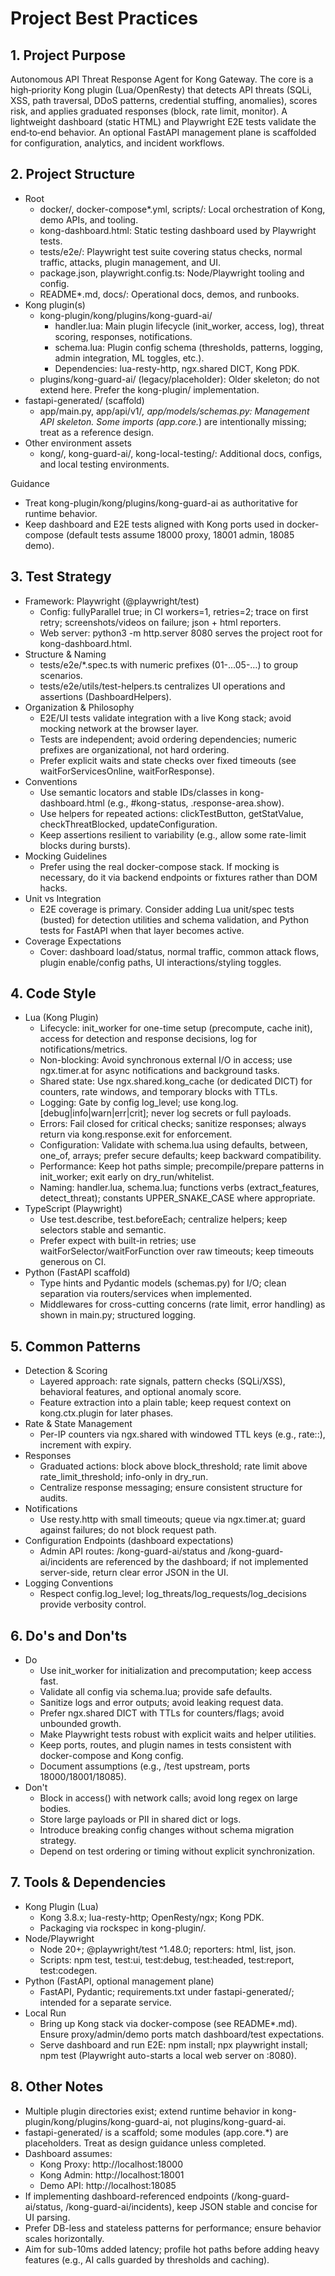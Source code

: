 # Project Best Practices

## 1. Project Purpose
Autonomous API Threat Response Agent for Kong Gateway. The core is a high‑priority Kong plugin (Lua/OpenResty) that detects API threats (SQLi, XSS, path traversal, DDoS patterns, credential stuffing, anomalies), scores risk, and applies graduated responses (block, rate limit, monitor). A lightweight dashboard (static HTML) and Playwright E2E tests validate the end‑to‑end behavior. An optional FastAPI management plane is scaffolded for configuration, analytics, and incident workflows.

## 2. Project Structure
- Root
  - docker/, docker-compose*.yml, scripts/: Local orchestration of Kong, demo APIs, and tooling.
  - kong-dashboard.html: Static testing dashboard used by Playwright tests.
  - tests/e2e/: Playwright test suite covering status checks, normal traffic, attacks, plugin management, and UI.
  - package.json, playwright.config.ts: Node/Playwright tooling and config.
  - README*.md, docs/: Operational docs, demos, and runbooks.
- Kong plugin(s)
  - kong-plugin/kong/plugins/kong-guard-ai/
    - handler.lua: Main plugin lifecycle (init_worker, access, log), threat scoring, responses, notifications.
    - schema.lua: Plugin config schema (thresholds, patterns, logging, admin integration, ML toggles, etc.).
    - Dependencies: lua-resty-http, ngx.shared DICT, Kong PDK.
  - plugins/kong-guard-ai/ (legacy/placeholder): Older skeleton; do not extend here. Prefer the kong-plugin/ implementation.
- fastapi-generated/ (scaffold)
  - app/main.py, app/api/v1/*, app/models/schemas.py: Management API skeleton. Some imports (app.core.*) are intentionally missing; treat as a reference design.
- Other environment assets
  - kong/, kong-guard-ai/, kong-local-testing/: Additional docs, configs, and local testing environments.

Guidance
- Treat kong-plugin/kong/plugins/kong-guard-ai as authoritative for runtime behavior.
- Keep dashboard and E2E tests aligned with Kong ports used in docker-compose (default tests assume 18000 proxy, 18001 admin, 18085 demo).

## 3. Test Strategy
- Framework: Playwright (@playwright/test)
  - Config: fullyParallel true; in CI workers=1, retries=2; trace on first retry; screenshots/videos on failure; json + html reporters.
  - Web server: python3 -m http.server 8080 serves the project root for kong-dashboard.html.
- Structure & Naming
  - tests/e2e/*.spec.ts with numeric prefixes (01-…05-…) to group scenarios.
  - tests/e2e/utils/test-helpers.ts centralizes UI operations and assertions (DashboardHelpers).
- Organization & Philosophy
  - E2E/UI tests validate integration with a live Kong stack; avoid mocking network at the browser layer.
  - Tests are independent; avoid ordering dependencies; numeric prefixes are organizational, not hard ordering.
  - Prefer explicit waits and state checks over fixed timeouts (see waitForServicesOnline, waitForResponse).
- Conventions
  - Use semantic locators and stable IDs/classes in kong-dashboard.html (e.g., #kong-status, .response-area.show).
  - Use helpers for repeated actions: clickTestButton, getStatValue, checkThreatBlocked, updateConfiguration.
  - Keep assertions resilient to variability (e.g., allow some rate-limit blocks during bursts).
- Mocking Guidelines
  - Prefer using the real docker-compose stack. If mocking is necessary, do it via backend endpoints or fixtures rather than DOM hacks.
- Unit vs Integration
  - E2E coverage is primary. Consider adding Lua unit/spec tests (busted) for detection utilities and schema validation, and Python tests for FastAPI when that layer becomes active.
- Coverage Expectations
  - Cover: dashboard load/status, normal traffic, common attack flows, plugin enable/config paths, UI interactions/styling toggles.

## 4. Code Style
- Lua (Kong Plugin)
  - Lifecycle: init_worker for one-time setup (precompute, cache init), access for detection and response decisions, log for notifications/metrics.
  - Non-blocking: Avoid synchronous external I/O in access; use ngx.timer.at for async notifications and background tasks.
  - Shared state: Use ngx.shared.kong_cache (or dedicated DICT) for counters, rate windows, and temporary blocks with TTLs.
  - Logging: Gate by config log_level; use kong.log.[debug|info|warn|err|crit]; never log secrets or full payloads.
  - Errors: Fail closed for critical checks; sanitize responses; always return via kong.response.exit for enforcement.
  - Configuration: Validate with schema.lua using defaults, between, one_of, arrays; prefer secure defaults; keep backward compatibility.
  - Performance: Keep hot paths simple; precompile/prepare patterns in init_worker; exit early on dry_run/whitelist.
  - Naming: handler.lua, schema.lua; functions verbs (extract_features, detect_threat); constants UPPER_SNAKE_CASE where appropriate.
- TypeScript (Playwright)
  - Use test.describe, test.beforeEach; centralize helpers; keep selectors stable and semantic.
  - Prefer expect with built-in retries; use waitForSelector/waitForFunction over raw timeouts; keep timeouts generous on CI.
- Python (FastAPI scaffold)
  - Type hints and Pydantic models (schemas.py) for I/O; clean separation via routers/services when implemented.
  - Middlewares for cross-cutting concerns (rate limit, error handling) as shown in main.py; structured logging.

## 5. Common Patterns
- Detection & Scoring
  - Layered approach: rate signals, pattern checks (SQLi/XSS), behavioral features, and optional anomaly score.
  - Feature extraction into a plain table; keep request context on kong.ctx.plugin for later phases.
- Rate & State Management
  - Per-IP counters via ngx.shared with windowed TTL keys (e.g., rate:<ip>:<window>), increment with expiry.
- Responses
  - Graduated actions: block above block_threshold; rate limit above rate_limit_threshold; info-only in dry_run.
  - Centralize response messaging; ensure consistent structure for audits.
- Notifications
  - Use resty.http with small timeouts; queue via ngx.timer.at; guard against failures; do not block request path.
- Configuration Endpoints (dashboard expectations)
  - Admin API routes: /kong-guard-ai/status and /kong-guard-ai/incidents are referenced by the dashboard; if not implemented server-side, return clear error JSON in the UI.
- Logging Conventions
  - Respect config.log_level; log_threats/log_requests/log_decisions provide verbosity control.

## 6. Do's and Don'ts
- Do
  - Use init_worker for initialization and precomputation; keep access fast.
  - Validate all config via schema.lua; provide safe defaults.
  - Sanitize logs and error outputs; avoid leaking request data.
  - Prefer ngx.shared DICT with TTLs for counters/flags; avoid unbounded growth.
  - Make Playwright tests robust with explicit waits and helper utilities.
  - Keep ports, routes, and plugin names in tests consistent with docker-compose and Kong config.
  - Document assumptions (e.g., /test upstream, ports 18000/18001/18085).
- Don't
  - Block in access() with network calls; avoid long regex on large bodies.
  - Store large payloads or PII in shared dict or logs.
  - Introduce breaking config changes without schema migration strategy.
  - Depend on test ordering or timing without explicit synchronization.

## 7. Tools & Dependencies
- Kong Plugin (Lua)
  - Kong 3.8.x; lua-resty-http; OpenResty/ngx; Kong PDK.
  - Packaging via rockspec in kong-plugin/.
- Node/Playwright
  - Node 20+; @playwright/test ^1.48.0; reporters: html, list, json.
  - Scripts: npm test, test:ui, test:debug, test:headed, test:report, test:codegen.
- Python (FastAPI, optional management plane)
  - FastAPI, Pydantic; requirements.txt under fastapi-generated/; intended for a separate service.
- Local Run
  - Bring up Kong stack via docker-compose (see README*.md). Ensure proxy/admin/demo ports match dashboard/test expectations.
  - Serve dashboard and run E2E: npm install; npx playwright install; npm test (Playwright auto-starts a local web server on :8080).

## 8. Other Notes
- Multiple plugin directories exist; extend runtime behavior in kong-plugin/kong/plugins/kong-guard-ai, not plugins/kong-guard-ai.
- fastapi-generated/ is a scaffold; some modules (app.core.*) are placeholders. Treat as design guidance unless completed.
- Dashboard assumes:
  - Kong Proxy: http://localhost:18000
  - Kong Admin: http://localhost:18001
  - Demo API: http://localhost:18085
- If implementing dashboard-referenced endpoints (/kong-guard-ai/status, /kong-guard-ai/incidents), keep JSON stable and concise for UI parsing.
- Prefer DB-less and stateless patterns for performance; ensure behavior scales horizontally.
- Aim for sub-10ms added latency; profile hot paths before adding heavy features (e.g., AI calls guarded by thresholds and caching).
